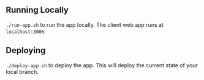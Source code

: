 ## Running Locally

`./run-app.sh` to run the app locally. The client web app runs at `localhost:3006`.

## Deploying

`./deploy-app.sh` to deploy the app. This will deploy the current state of your local branch.
